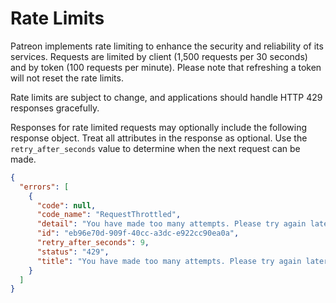 # Rate Limits

Patreon implements rate limiting to enhance the security and reliability of its services. Requests are limited by client (1,500 requests per 30 seconds) and by token (100 requests per minute). Please note that refreshing a token will not reset the rate limits.

Rate limits are subject to change, and applications should handle HTTP 429 responses gracefully.

Responses for rate limited requests may optionally include the following response object. Treat all attributes in the response as optional. Use the `retry_after_seconds` value to determine when the next request can be made.

```json
{
  "errors": [
    {
      "code": null,
      "code_name": "RequestThrottled",
      "detail": "You have made too many attempts. Please try again later.",
      "id": "eb96e70d-909f-40cc-a3dc-e922cc90ea0a",
      "retry_after_seconds": 9,
      "status": "429",
      "title": "You have made too many attempts. Please try again later."
    }
  ]
}
```